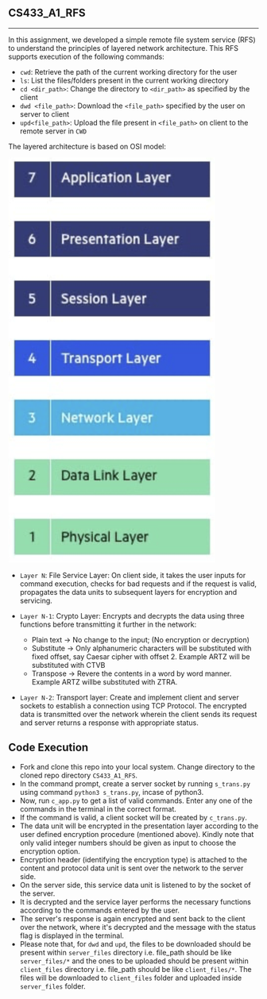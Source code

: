 ## CS433_A1_RFS
----

In this assignment, we developed a simple remote file system service (RFS) to understand the principles of layered network architecture. This RFS supports execution of the following commands:

* ``cwd``: Retrieve the path of the current working directory for the user
* ``ls``: List the files/folders present in the current working directory
* ``cd <dir_path>``: Change the directory to ``<dir_path>`` as specified by the client
* ``dwd <file_path>``: Download the ``<file_path>`` specified by the user on server to client
* ``upd<file_path>``: Upload the file present in ``<file_path>`` on client to the remote server in ``CWD``

The layered architecture is based on OSI model:

![alt text](images/OSI.png?raw=true)

* ``Layer N``: File Service Layer: On client side, it takes the user inputs for command execution, checks for bad requests and if the request is valid, propagates the data units to subsequent layers for encryption and servicing.

* ``Layer N-1``: Crypto Layer: Encrypts and decrypts the data using three functions before transmitting it further in the network:

  * Plain text → No change to the input; (No encryption or decryption)
  * Substitute → Only alphanumeric characters will be substituted with fixed offset, say Caesar cipher with offset 2. Example ARTZ will be substituted with CTVB
  * Transpose → Revere the contents in a word by word manner. Example ARTZ willbe substituted with ZTRA.

* ``Layer N-2``: Transport layer: Create and implement client and server sockets to establish a connection using TCP Protocol. The encrypted data is transmitted over the network wherein the client sends its request and server returns a response with appropriate status.

Code Execution
--------------------

* Fork and clone this repo into your local system. Change directory to the cloned repo directory ``CS433_A1_RFS``.
* In the command prompt, create a server socket by running ``s_trans.py`` using command ``python3 s_trans.py``, incase of python3. 
* Now, run ``c_app.py`` to get a list of valid commands. Enter any one of the commands in the terminal in the correct format.
* If the command is valid, a client socket will be created by ``c_trans.py``. 
* The data unit will be encrypted in the presentation layer according to the user defined encryption procedure (mentioned above). Kindly note that only valid integer numbers should be given as input to choose the encryption option.
* Encryption header (identifying the encryption type) is attached to the content and protocol data unit is sent over the network to the server side.
* On the server side, this service data unit is listened to by the socket of the server.
* It is decrypted and the service layer performs the necessary functions according to the commands entered by the user.
* The server's response is again encrypted and sent back to the client over the network, where it's decrypted and the message with the status flag is displayed in the terminal.
* Please note that, for ``dwd`` and ``upd``, the files to be downloaded should be present within ``server_files`` directory i.e. file_path should be like ``server_files/*`` and the ones to be uploaded should be present within ``client_files`` directory i.e. file_path should be like ``client_files/*``. The files will be downloaded to ``client_files`` folder and uploaded inside ``server_files`` folder.
